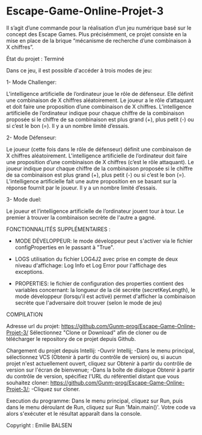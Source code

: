 

# Escape-Game-Online-Projet-3

Il s’agit d’une commande pour la réalisation d’un jeu numérique basé sur le concept des Escape Games.
Plus précisémment, ce projet consiste en la mise en place de la brique “mécanisme de recherche d’une combinaison à X chiffres”.

État du projet : Terminé

Dans ce jeu, il est possible d'accéder à trois modes de jeu:

1- Mode Challenger:

L'intelligence artificielle de l’ordinateur joue le rôle de défenseur. Elle définit une combinaison de X chiffres aléatoirement. Le joueur a le rôle d’attaquant et doit faire une proposition d’une combinaison de X chiffres. L'intelligence artificielle de l’ordinateur indique pour chaque chiffre de la combinaison proposée si le chiffre de sa combinaison est plus grand (+), plus petit (-) ou si c’est le bon (=). Il y a un nombre limité d’essais.

2- Mode Défenseur:

Le joueur (cette fois dans le rôle de défenseur) définit une combinaison de X chiffres aléatoirement. L'intelligence artificielle de l’ordinateur doit faire une proposition d’une combinaison de X chiffres (c’est le rôle attaquant). Le joueur indique pour chaque chiffre de la combinaison proposée si le chiffre de sa combinaison est plus grand (+), plus petit (-) ou si c’est le bon (=). L’intelligence artificielle fait une autre proposition en se basant sur la réponse fournit par le joueur. Il y a un nombre limité d’essais.

3- Mode duel:

Le joueur et l’intelligence artificielle de l’ordinateur jouent tour à tour. Le premier à trouver la combinaison secrète de l'autre a gagné.


FONCTIONNALITÉS SUPPLÉMENTAIRES :

- MODE DÉVELOPPEUR: le mode développeur peut s'activer via le fichier configProperties en le passant à "True".

- LOGS utilisation du fichier LOG4J2 avec prise en compte de deux niveau d'affichage: Log Info et Log Error pour l'affichage des exceptions.

- PROPERTIES: le fichier de configuration des properties contient des variables concernant: la longueur de la clé secrète (secretKeyLength), le mode développeur (lorsqu'il est activé) permet d'afficher la combinaison secrète que l'adversaire doit trouver (selon le mode de jeu)


COMPILATION

Adresse url du projet:
https://github.com/Gunm-prog/Escape-Game-Online-Projet-3/
Sélectionnez "Clone or Download" afin de cloner ou de télécharger le repository de ce projet depuis Github.

Chargement du projet depuis Intellij:
-Ouvrir Intellij;
-Dans le menu principal, sélectionnez VCS (Obtenir à partir du contrôle de version) ou, si aucun projet n'est actuellement ouvert, cliquez sur Obtenir à partir du contrôle de version sur l'écran de bienvenue;
-Dans la boîte de dialogue Obtenir à partir du contrôle de version, spécifiez l'URL du référentiel distant que vous souhaitez cloner: https://github.com/Gunm-prog/Escape-Game-Online-Projet-3/;
-Cliquez sur cloner.

Execution du programme:
Dans le menu principal, cliquez sur Run, puis dans le menu déroulant de Run, cliquez sur Run 'Main.main()'.
Votre code va alors s'exécuter et le résultat apparaît dans la console.


Copyright : Emilie BALSEN
